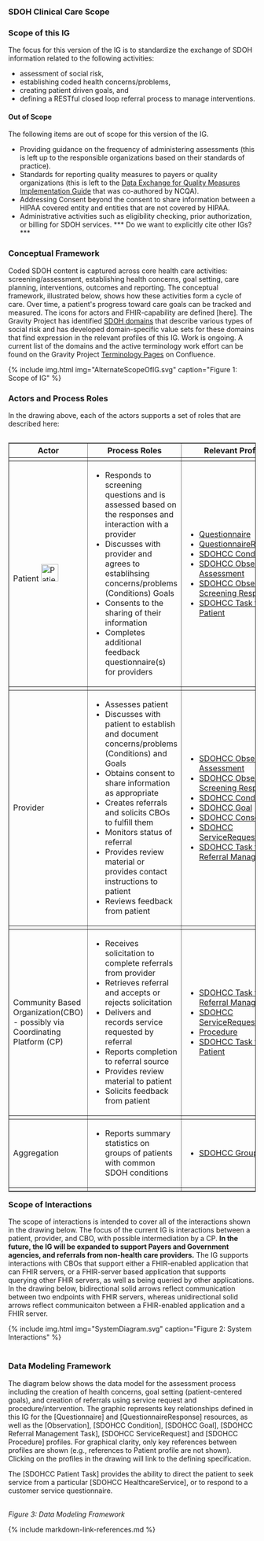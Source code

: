 ###  SDOH Clinical Care Scope
### Scope of this IG

The focus for this version of the IG is to standardize the exchange of SDOH information related to the following activities:

* assessment of social risk,
* establishing coded health concerns/problems,
* creating patient driven goals, and
* defining a RESTful closed loop referral process to manage interventions.

####  Out of Scope

The following items are out of scope for this version of the IG.

* Providing guidance on the frequency of administering assessments (this is left up to the responsible organizations based on their standards of practice).
* Standards for reporting quality measures to payers or quality organizations (this is left to the [Data Exchange for Quality Measures Implementation Guide](https://hl7.org/fhir/us/davinci-deqm/) that was co-authored by NCQA).
* Addressing Consent beyond the consent to share information between a HIPAA covered entity and entities that are not covered by HIPAA.
* Administrative activities such as eligibility checking, prior authorization, or billing for SDOH services. *** Do we want to explicitly cite other IGs?***

### Conceptual Framework

Coded SDOH content is captured across core health care activities: screening/assessment, establishing health concerns, goal setting, care planning, interventions, outcomes and reporting. The conceptual framework, illustrated below, shows how these activities form a cycle of care. Over time, a patient's progress toward care goals can be tracked and measured.    The icons for actors and FHIR-capability are defined [here]. The Gravity Project has identified [SDOH domains](ValueSet-SDOHCC-ValueSetSDOHCategory.html) that describe various types of social risk and has developed domain-specific value sets for these domains that find expression in the relevant profiles of this IG. Work is ongoing.  A current list of the domains and the active terminology work effort can be found on the Gravity Project [Terminology Pages](https://confluence.hl7.org/display/GRAV/Terminology+Workstream+Dashboard) on Confluence.

{% include img.html img="AlternateScopeOfIG.svg" caption="Figure 1: Scope of IG" %}

### Actors and Process Roles
In the drawing above, each of the actors supports a set of roles that are described here:
<br>


<table align="left" border="1" cellpadding="1" cellspacing="1" style="width:100%;">
<thead>
<tr>
<th>Actor</th>
<th>Process Roles</th>
<th>Relevant Profiles</th>
</tr>
</thead>
<tbody>
<tr>
<td></td>
<td></td>
<td></td>
</tr>
<tr>
<td>Patient
<img src="patient.png" height="35px" width="35px" class="figure-img img-responsive img-rounded center-block" alt="Patient}">
</td>
<td><ul><li>Responds to screening questions and is assessed based on the responses and interaction with a provider</li><li>Discusses with provider and agrees to establihsing concerns/problems (Conditions) Goals</li><li>Consents to the sharing of their information</li><li>Completes additional feedback questionnaire(s) for providers</li></ul></td>
<td><ul><li><a href="https://www.hl7.org/fhir/questionnaire.html">Questionnaire</a></li><li><a href="https://www.hl7.org/fhir/questionnaireresponse.html">QuestionnaireResponse</a></li><li>
<a href="StructureDefinition-SDOHCC-Condition.html">SDOHCC Condition</a></li><li> <a href="StructureDefinition-SDOHCC-ObservationAssessment.html">SDOHCC Observation Assessment</a></li><li><a href="StructureDefinition-SDOHCC-ObservationScreeningResponse.html">SDOHCC Observation Screening Response</a></li><li><a href="StructureDefinition-SDOHCC-TaskForPatient.html">SDOHCC Task for Patient</a></li></ul></td>
</tr>
<tr>
<td></td>
<td></td>
<td></td>
</tr>

<tr>
<td>Provider</td>
<td><ul><li>Assesses patient</li><li>Discusses with patient to establish and document concerns/problems (Conditions) and Goals</li><li>Obtains  consent to share information as appropriate</li><li>Creates referrals and solicits CBOs to fulfill them </li><li>Monitors status of referral</li><li>Provides review material or provides contact instructions to patient</li><li>Reviews feedback from patient</li></ul></td>
<td><ul><li><a href="StructureDefinition-SDOHCC-ObservationAssessment.html">SDOHCC Observation Assessment</a></li><li><a href="StructureDefinition-SDOHCC-ObservationScreeningResponse.html">SDOHCC Observation Screening Response</a></li><li><a href="StructureDefinition-SDOHCC-Condition.html">SDOHCC Condition</a></li><li><a href="StructureDefinition-SDOHCC-Goal.html">SDOHCC Goal</a></li><li><a href="StructureDefinition-SDOHCC-Consent.html">SDOHCC Consent</a></li><li> <a href="StructureDefinition-SDOHCC-ServiceRequest.html">SDOHCC ServiceRequest</a></li><li><a href="StructureDefinition-SDOHCC-TaskForReferralManagement.html">SDOHCC Task for Referral Management</a></li></ul></td>
</tr>
<tr>
<td></td>
<td></td>
<td></td>
</tr>
<tr>
<td>Community Based Organization(CBO) -  possibly via Coordinating Platform (CP)</td>
<td><ul><li>Receives solicitation to complete referrals from provider</li><li>Retrieves referral and accepts or rejects solicitation</li><li>Delivers and records service requested by referral</li><li>Reports completion to referral source</li><li>Provides review material to patient</li><li>Solicits feedback from patient</li></ul></td>
<td><ul><li><a href="StructureDefinition-SDOHCC-TaskForReferralManagement.html">SDOHCC Task for Referral Management</a></li><li> <a href="StructureDefinition-SDOHCC-ServiceRequest.html">SDOHCC ServiceRequest</a></li><li><a href="StructureDefinition-SDOHCC-Procedure.html">Procedure</a></li><li><a href="StructureDefinition-SDOHCC-TaskForPatient.html">SDOHCC Task for Patient</a></li></ul></td>
</tr>
<tr>
<td></td>
<td></td>
</tr>
<tr>
<td>Aggregation</td>
<td><ul><li>Reports summary statistics on groups of patients with common SDOH conditions</li></ul></td>
<td><ul><li><a href="StructureDefinition-SDOHCC-Group.html">SDOHCC Group</a></li></ul></td>
</tr>
<tr>
<td></td>
<td></td>
<td></td>
</tr>
</tbody>
</table>

<br>


### Scope of Interactions

The scope of interactions is intended to cover all of the interactions shown in the drawing below. The focus of the current IG is interactions between a patient, provider, and CBO, with possible intermediation by a CP. **In the future, the IG will be expanded to support Payers and Government agencies, and referrals from non-health care providers.**  The IG supports interactions with CBOs that support either a FHIR-enabled application that can FHIR servers, or a FHIR-server based application that supports querying other FHIR servers, as well as being queried by other applications.  In the drawing below, bidirectional solid arrows reflect communication between two endpoints with FHIR servers, whereas unidirectional solid arrows reflect communicaiton between a FHIR-enabled application and a FHIR server.

{% include img.html img="SystemDiagram.svg" caption="Figure 2: System Interactions" %}
<br>
<br>
### Data Modeling Framework
The diagram below shows the data model for the assessment process including the creation of health concerns, goal setting (patient-centered goals), and creation of referrals using service request and procedure/intervention. The graphic represents key relationships defined in this IG for the [Questionnaire] and  [QuestionnaireResponse] resources, as well as the [Observation], [SDOHCC Condition], [SDOHCC Goal], [SDOHCC Referral Management Task], [SDOHCC ServiceRequest] and [SDOHCC Procedure] profiles.   For graphical clarity, only key references between profiles are shown (e.g., references to Patient profile are not shown).   Clicking on the profiles in the drawing will link to the defining specification.

The [SDOHCC Patient Task] provides the ability to direct the patient to seek service from a particular [SDOHCC HealthcareService], or to respond to a customer service questionnaire.

<object data="FHIRModeling.svg" type="image/svg+xml"></object>
<br/>
*Figure 3: Data Modeling Framework*

{% include markdown-link-references.md %}